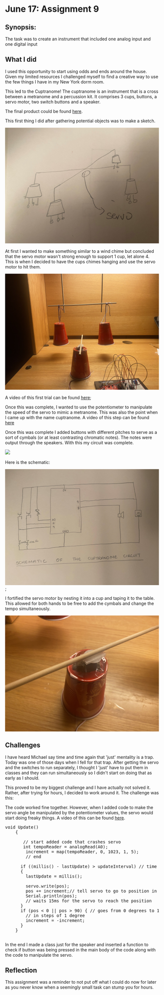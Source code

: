 # June 17: Assignment 9

## Synopsis: 

The task was to create an instrument that included one analog input and one digital input

## What I did

I used this opportunity to start using odds and ends around the house. Given my limited resources I challenged myself to find a creative way to use the few things I have in my New York dorm room. 

This led to the Cuptranome! The cuptranome is an instrument that is a cross between a metranome and a percussion kit. It comprises 3 cups, buttons, a servo motor, two switch buttons and a speaker. 

The final product could be found [here]().

This first thing I did after gathering potential objects was to make a sketch.

![](sketch.jpg)

At first I wanted to make something similar to a wind chime but concluded that the servo motor wasn't strong enough to support 1 cup, let alone 4. This is when I decided to have the cups chimes hanging and use the servo motor to hit them. 

![](cups.jpg)

A video of this first trial can be found [here]();

Once this was complete, I wanted to use the potentiometer to manipulate the speed of the servo to mimic a metranome. This was also the point when I came up with the name cuptranome. A video of this step can be found [here]()

Once this was complete I added buttons with different pitches to serve as a sort of cymbals (or at least contrasting chromatic notes). The notes were output through the speakers. With this my circuit was complete.

![](circuit,jpg)

Here is the schematic:

![](schematic.jpg);

I fortified the servo motor by nesting it into a cup and taping it to the table. This allowed for both hands to be free to add the cymbals and change the tempo simultaneously.

![](servo.jpg)

## Challenges

I have heard Michael say time and time again that 'just' mentality is a trap. Today was one of those days when I fell for that trap. After getting the servo and the switches to run separately, I thought I 'just' have to put them in classes and they can run simultaneously so I didn't start on doing that as early as I should. 

This proved to be my biggest challenge and I have actually not solved it. Rather, after trying for hours, I decided to work around it. The challenge was this:

The code worked fine together. However, when I added code to make the servo angle be manipulated by the potentiometer values, the servo would start doing freaky things. A video of this can be found [here]().

<pre>
void Update()
    {

       // start added code that crashes servo
       int tempoReader = analogRead(A0);
        increment = map(tempoReader, 0, 1023, 1, 5);
        // end

      if ((millis() - lastUpdate) > updateInterval) // time to update
      {       
        lastUpdate = millis();
       
        servo.write(pos);
        pos += increment;// tell servo to go to position in variable 'pos'
        Serial.println(pos);
        // waits 15ms for the servo to reach the position
      }
      if (pos < 0 || pos > 90) { // goes from 0 degrees to 180 degrees
        // in steps of 1 degree
        increment = -increment;
      }
    }

</pre>

In the end I made a class just for the speaker and inserted a function to check if button was being pressed in the main body of the code along with the code to manipulate the servo.

## Reflection

This assignment was a reminder to not put off what I could do now for later as you never know when a seemingly small task can stump you for hours.

